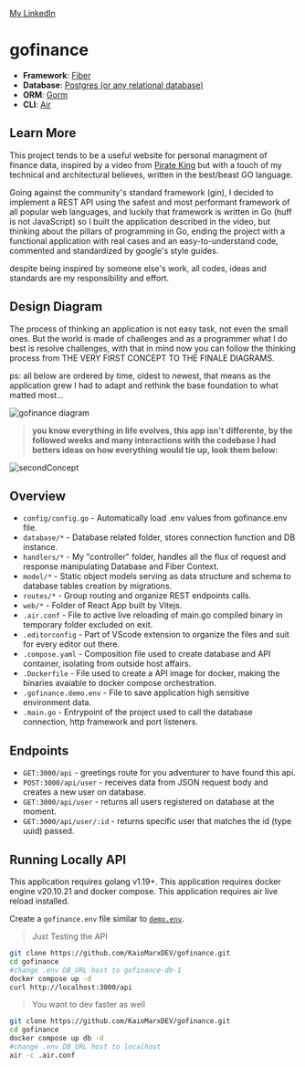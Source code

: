 [My LinkedIn](https://www.linkedin.com/in/kaiomarx/)

# gofinance

- **Framework**: [Fiber](https://github.com/gofiber/fiber)
- **Database**: [Postgres (or any relational database)](https://hub.docker.com/_/postgres/)
- **ORM**: [Gorm](https://gorm.io/)
- **CLI**: [Air](https://github.com/cosmtrek/air)

## Learn More

This project tends to be a useful website for personal managment of finance data, inspired by a video from [Pirate King](https://www.youtube.com/watch?v=-arxoYcRWeM) but with a touch of my
technical and architectural believes, written in the best/beast GO language.

Going against the community's standard framework (gin), I decided to implement a REST API using the safest and most performant framework of all popular web languages, and luckily that framework is written in Go (huff is not JavaScript)
so I built the application described in the video, but thinking about the pillars of programming in Go, ending the project with a functional application with real cases and an easy-to-understand code, commented and standardized by google's style guides.

despite being inspired by someone else's work, all codes, ideas and standards are my responsibility and effort.

## Design Diagram

The process of thinking an application is not easy task, not even the small ones. But the world is made of challenges and as a programmer
what I do best is resolve challenges, with that in mind now you can follow the thinking process from THE VERY FIRST CONCEPT TO THE FINALE DIAGRAMS.

ps: all below are ordered by time, oldest to newest, that means as the application grew I had to adapt and rethink the base foundation to what matted most...

![gofinance diagram](https://user-images.githubusercontent.com/105358332/204063914-ccfd762c-bee5-46bb-9253-5b18ba8c54cf.png)

><strong>you know everything in life evolves, this app isn't differente, by the followed weeks and many interactions with the codebase I had betters ideas on how everything would tie up, look them below:</strong>

![secondConcept](https://user-images.githubusercontent.com/105358332/204090434-b74ca542-c390-4ee8-a198-e9b57958ca41.png)

## Overview

- `config/config.go` - Automatically load .env values from gofinance.env file.
- `database/*` - Database related folder, stores connection function and DB instance.
- `handlers/*` - My "controller" folder, handles all the flux of request and response manipulating Database and Fiber Context.
- `model/*` - Static object models serving as data structure and schema to database tables creation by migrations.
- `routes/*` - Group routing and organize REST endpoints calls.
- `web/*` - Folder of React App built by Vitejs.
- `.air.conf` - File to active live reloading of main.go compiled binary in temporary folder excluded on exit.
- `.editorconfig` - Part of VScode extension to organize the files and suit for every editor out there.
- `.compose.yaml` - Composition file used to create database and API container, isolating from outside host affairs.
- `.Dockerfile` - File used to create a API image for docker, making the binaries avaiable to docker compose orchestration.
- `.gofinance.demo.env` - File to save application high sensitive environment data.
- `.main.go` - Entrypoint of the project used to call the database connection, http framework and port listeners.

## Endpoints

- `GET:3000/api` - greetings route for you adventurer to have found this api.
- `POST:3000/api/user` - receives data from JSON request body and creates a new user on database.
- `GET:3000/api/user` - returns all users registered on database at the moment.
- `GET:3000/api/user/:id` - returns specific user that matches the id (type uuid) passed.

## Running Locally API

This application requires golang v1.19+.
This application requires docker engine v20.10.21 and docker compose.
This application requires air live reload installed.

Create a `gofinance.env` file similar to [`demo.env`](https://github.com/KaioMarxDEV/gofinance/blob/main/gofinance.demo.env).

>Just Testing the API
```bash
git clone https://github.com/KaioMarxDEV/gofinance.git
cd gofinance
#change .env DB_URL host to gofinance-db-1
docker compose up -d
curl http://localhost:3000/api
```

>You want to dev faster as well
```bash
git clone https://github.com/KaioMarxDEV/gofinance.git
cd gofinance
docker compose up db -d
#change .env DB_URL host to localhost
air -c .air.conf
```
